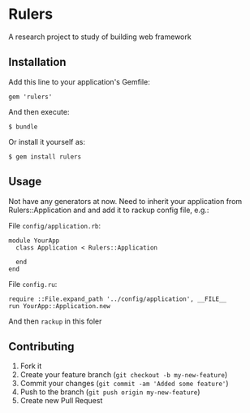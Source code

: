 # Rulers

A research project to study of building web framework

## Installation

Add this line to your application's Gemfile:

    gem 'rulers'

And then execute:

    $ bundle

Or install it yourself as:

    $ gem install rulers

## Usage

Not have any generators at now.
Need to inherit your application from Rulers::Application and and add it to rackup config file, e.g.:

File ``config/application.rb``:

    module YourApp
      class Application < Rulers::Application

      end
    end

File ``config.ru``:

    require ::File.expand_path '../config/application', __FILE__
    run YourApp::Application.new

And then ``rackup`` in this foler

## Contributing

1. Fork it
2. Create your feature branch (`git checkout -b my-new-feature`)
3. Commit your changes (`git commit -am 'Added some feature'`)
4. Push to the branch (`git push origin my-new-feature`)
5. Create new Pull Request
